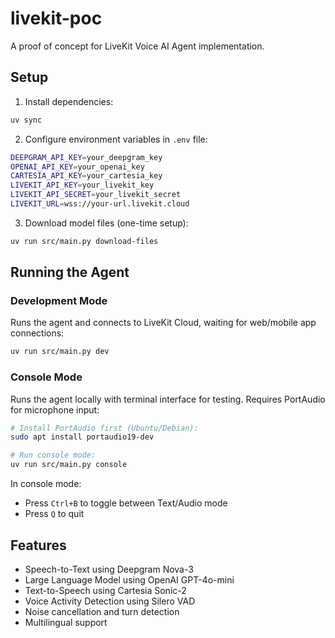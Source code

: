 # livekit-poc

A proof of concept for LiveKit Voice AI Agent implementation.

## Setup

1. Install dependencies:

```bash
uv sync
```

2. Configure environment variables in `.env` file:

```bash
DEEPGRAM_API_KEY=your_deepgram_key
OPENAI_API_KEY=your_openai_key
CARTESIA_API_KEY=your_cartesia_key
LIVEKIT_API_KEY=your_livekit_key
LIVEKIT_API_SECRET=your_livekit_secret
LIVEKIT_URL=wss://your-url.livekit.cloud
```

3. Download model files (one-time setup):

```bash
uv run src/main.py download-files
```

## Running the Agent

### Development Mode

Runs the agent and connects to LiveKit Cloud, waiting for web/mobile app connections:

```bash
uv run src/main.py dev
```

### Console Mode

Runs the agent locally with terminal interface for testing. Requires PortAudio for microphone input:

```bash
# Install PortAudio first (Ubuntu/Debian):
sudo apt install portaudio19-dev

# Run console mode:
uv run src/main.py console
```

In console mode:

- Press `Ctrl+B` to toggle between Text/Audio mode
- Press `Q` to quit

## Features

- Speech-to-Text using Deepgram Nova-3
- Large Language Model using OpenAI GPT-4o-mini
- Text-to-Speech using Cartesia Sonic-2
- Voice Activity Detection using Silero VAD
- Noise cancellation and turn detection
- Multilingual support